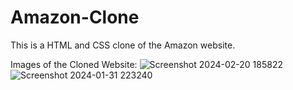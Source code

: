 # Amazon-Clone
This is a HTML and CSS clone of the Amazon website.

Images of the Cloned Website:
![Screenshot 2024-02-20 185822](https://github.com/Sudhiksha183/Amazon-Clone/assets/119611237/bd5627f2-22f2-41bd-85e7-d332ef45a0e7=250*250)
![Screenshot 2024-01-31 223240](https://github.com/Sudhiksha183/Amazon-Clone/assets/119611237/70632572-a999-41bd-85e8-5ef734d382ef)


